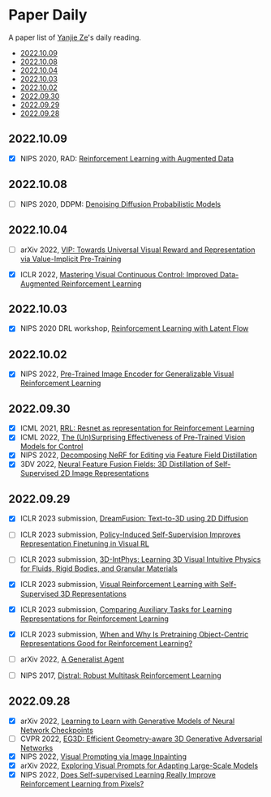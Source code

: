 # Paper Daily
A paper list of [Yanjie Ze](https://yanjieze.com/)'s daily reading.
- [2022.10.09](#20221009)
- [2022.10.08](#20221008)
- [2022.10.04](#20221004)
- [2022.10.03](#20221003)
- [2022.10.02](#20221002)
- [2022.09.30](#20220930)
- [2022.09.29](#20220929)
- [2022.09.28](#20220928)
## 2022.10.09
- [x] NIPS 2020, RAD: [Reinforcement Learning with Augmented Data](https://arxiv.org/abs/2004.14990)

## 2022.10.08
- [ ] NIPS 2020, DDPM: [Denoising Diffusion Probabilistic Models](https://hojonathanho.github.io/diffusion/)

## 2022.10.04 
- [ ] arXiv 2022, [VIP: Towards Universal Visual Reward and Representation via Value-Implicit Pre-Training](https://sites.google.com/view/vip-rl)
- [x] ICLR 2022, [Mastering Visual Continuous Control: Improved Data-Augmented Reinforcement Learning](https://arxiv.org/abs/2107.09645)


## 2022.10.03
- [x] NIPS 2020 DRL workshop, [Reinforcement Learning with Latent Flow
](https://arxiv.org/abs/2101.01857)

## 2022.10.02
- [x] NIPS 2022, [Pre-Trained Image Encoder for Generalizable Visual Reinforcement Learning](https://openreview.net/forum?id=E-0zNz5J5BM)


## 2022.09.30
- [x] ICML 2021, [RRL: Resnet as representation for Reinforcement Learning](https://arxiv.org/abs/2107.03380)
- [x] ICML 2022, [The (Un)Surprising Effectiveness of Pre-Trained Vision Models for Control](https://sites.google.com/view/pvr-control)
- [x] NIPS 2022, [Decomposing NeRF for Editing via Feature Field Distillation](https://pfnet-research.github.io/distilled-feature-fields/)
- [x] 3DV 2022, [Neural Feature Fusion Fields: 3D Distillation of Self-Supervised 2D Image Representations](https://www.robots.ox.ac.uk/~vadim/n3f/)

## 2022.09.29
- [x] ICLR 2023 submission, [DreamFusion: Text-to-3D using 2D Diffusion](https://openreview.net/forum?id=FjNys5c7VyY)
- [ ] ICLR 2023 submission, [Policy-Induced Self-Supervision Improves Representation Finetuning in Visual RL](https://openreview.net/forum?id=9Q7wZ0Uq4Z6)
- [ ] ICLR 2023 submission, [3D-IntPhys: Learning 3D Visual Intuitive Physics for Fluids, Rigid Bodies, and Granular Materials](https://openreview.net/forum?id=15lSKp0wBnm)
- [x] ICLR 2023 submission, [Visual Reinforcement Learning with Self-Supervised 3D Representations](https://openreview.net/forum?id=4gUIeq2lyM)
- [x] ICLR 2023 submission, [Comparing Auxiliary Tasks for Learning Representations for Reinforcement Learning](https://openreview.net/forum?id=7Kf5_7-b7q)
- [x] ICLR 2023 submission, [When and Why Is Pretraining Object-Centric Representations Good for Reinforcement Learning? ](https://openreview.net/forum?id=oL2uVCVlyf)
- [ ] arXiv 2022, [A Generalist Agent](https://www.deepmind.com/publications/a-generalist-agent)
- [ ] NIPS 2017, [Distral: Robust Multitask Reinforcement Learning](https://arxiv.org/abs/1707.04175)


## 2022.09.28
- [x] arXiv 2022, [Learning to Learn with Generative Models of Neural Network Checkpoints](https://www.wpeebles.com/Gpt)
- [ ] CVPR 2022, [EG3D: Efficient Geometry-aware 3D Generative Adversarial Networks](https://nvlabs.github.io/eg3d/)
- [x] NIPS 2022, [Visual Prompting via Image Inpainting](https://yossigandelsman.github.io/visual_prompt/)
- [x] arXiv 2022, [Exploring Visual Prompts for Adapting Large-Scale Models](https://hjbahng.github.io/visual_prompting/)
- [x] NIPS 2022, [Does Self-supervised Learning Really Improve Reinforcement Learning from Pixels?](https://arxiv.org/abs/2206.05266)
